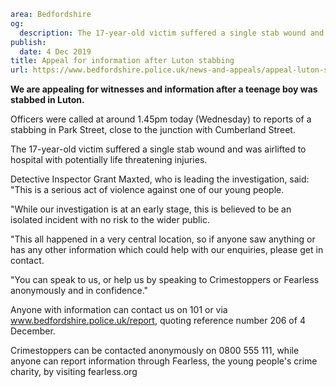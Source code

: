 ```yaml
area: Bedfordshire
og:
  description: The 17-year-old victim suffered a single stab wound and was airlifted to hospital with potentially life threatening injuries.
publish:
  date: 4 Dec 2019
title: Appeal for information after Luton stabbing
url: https://www.bedfordshire.police.uk/news-and-appeals/appeal-luton-stabbing-dec2019
```

**We are appealing for witnesses and information after a teenage boy was stabbed in Luton.**

Officers were called at around 1.45pm today (Wednesday) to reports of a stabbing in Park Street, close to the junction with Cumberland Street.

The 17-year-old victim suffered a single stab wound and was airlifted to hospital with potentially life threatening injuries.

Detective Inspector Grant Maxted, who is leading the investigation, said: "This is a serious act of violence against one of our young people.

"While our investigation is at an early stage, this is believed to be an isolated incident with no risk to the wider public.

"This all happened in a very central location, so if anyone saw anything or has any other information which could help with our enquiries, please get in contact.

"You can speak to us, or help us by speaking to Crimestoppers or Fearless anonymously and in confidence."

Anyone with information can contact us on 101 or via www.bedfordshire.police.uk/report, quoting reference number 206 of 4 December.

Crimestoppers can be contacted anonymously on 0800 555 111, while anyone can report information through Fearless, the young people's crime charity, by visiting fearless.org
